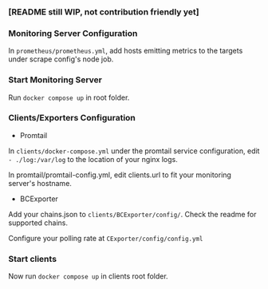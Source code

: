 ### [README still WIP, not contribution friendly yet]

### Monitoring Server Configuration
In `prometheus/prometheus.yml`, add hosts emitting metrics to the targets under scrape config's node job.


### Start Monitoring Server
Run `docker compose up` in root folder.


### Clients/Exporters Configuration

- Promtail


In `clients/docker-compose.yml` under the promtail service configuration, edit `- ./log:/var/log` to the location of your nginx logs.


In promtail/promtail-config.yml, edit clients.url to fit your monitoring server's hostname.

- BCExporter


Add your chains.json to `clients/BCExporter/config/`. Check the readme for supported chains.


Configure your polling rate at `CExporter/config/config.yml`

### Start clients

Now run `docker compose up` in clients root folder.

